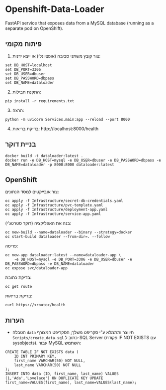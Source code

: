 # Openshift-Data-Loader
FastAPI service that exposes data from a MySQL database (running as a separate pod on OpenShift).

## פיתוח מקומי
1. צור קובץ משתני סביבה (אופציונלי) או ייצא ידנית:
```
set DB_HOST=localhost
set DB_PORT=3306
set DB_USER=dbuser
set DB_PASSWORD=dbpass
set DB_NAME=dataloader
```
2. התקנת חבילות:
```
pip install -r requirements.txt
```
3. הרצה:
```
python -m uvicorn Services.main:app --reload --port 8000
```
4. בדיקת בריאות: http://localhost:8000/health

## בניית דוקר
```
docker build -t dataloader:latest .
docker run -e DB_HOST=mysql -e DB_USER=dbuser -e DB_PASSWORD=dbpass -e DB_NAME=dataloader -p 8000:8000 dataloader:latest
```

## OpenShift
צור אובייקטים למסד הנתונים:
```
oc apply -f Infrastructure/secret-db-credentials.yaml
oc apply -f Infrastructure/pvc-template.yaml
oc apply -f Infrastructure/deployment-app.yaml
oc apply -f Infrastructure/service-app.yaml
```

בנה את האפליקציה (דוקר סטרטג'י):
```
oc new-build --name=dataloader --binary --strategy=docker
oc start-build dataloader --from-dir=. --follow
```

פריסה:
```
oc new-app dataloader:latest --name=dataloader-app \
	-e DB_HOST=mysql -e DB_PORT=3306 -e DB_USER=dbuser -e DB_PASSWORD=dbpass -e DB_NAME=dataloader
oc expose svc/dataloader-app
```

בדיקת כתובת:
```
oc get route
```

בדיקת בריאות:
```
curl https://<route>/health
```

## הערות
- הטבלה `data` תיווצר ותתמלא ע"י סקריפט משלך; הסקריפט המצורף `Scripts/create_data.sql` כתוב ל-SQL Server (פקודת IF NOT EXISTS עם sysobjects). עבור MySQL השתמש:
```
CREATE TABLE IF NOT EXISTS data (
	ID INT PRIMARY KEY,
	first_name VARCHAR(50) NOT NULL,
	last_name VARCHAR(50) NOT NULL
);
INSERT INTO data (ID, first_name, last_name) VALUES (1,'Ada','Lovelace') ON DUPLICATE KEY UPDATE first_name=VALUES(first_name), last_name=VALUES(last_name);
```

